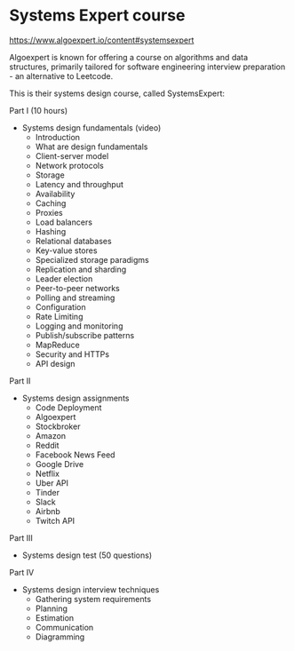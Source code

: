 # Systems Expert course

https://www.algoexpert.io/content#systemsexpert

Algoexpert is known for offering a course on algorithms and data structures, primarily tailored for software engineering interview preparation - an alternative to Leetcode.

This is their systems design course, called SystemsExpert:

Part I (10 hours)

- Systems design fundamentals (video)
  - Introduction
  - What are design fundamentals
  - Client-server model
  - Network protocols
  - Storage
  - Latency and throughput
  - Availability
  - Caching
  - Proxies
  - Load balancers
  - Hashing
  - Relational databases
  - Key-value stores
  - Specialized storage paradigms
  - Replication and sharding
  - Leader election
  - Peer-to-peer networks
  - Polling and streaming
  - Configuration
  - Rate Limiting
  - Logging and monitoring
  - Publish/subscribe patterns
  - MapReduce
  - Security and HTTPs
  - API design

Part II

- Systems design assignments
  - Code Deployment
  - Algoexpert
  - Stockbroker
  - Amazon
  - Reddit
  - Facebook News Feed
  - Google Drive
  - Netflix
  - Uber API
  - Tinder
  - Slack
  - Airbnb
  - Twitch API

Part III

- Systems design test (50 questions)

Part IV

- Systems design interview techniques
  - Gathering system requirements
  - Planning
  - Estimation
  - Communication
  - Diagramming
